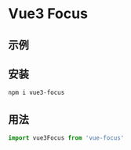 # Vue3 Focus

## 示例

## 安装
```bash
npm i vue3-focus
```

## 用法
```javascript
import vue3Focus from 'vue-focus'
```